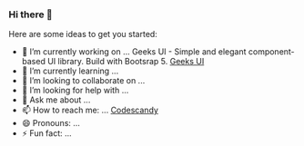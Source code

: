 ### Hi there 👋

Here are some ideas to get you started:

- 🔭 I’m currently working on ... Geeks UI - Simple and elegant component-based UI library. Build with Bootsrap 5. [Geeks UI](https://bit.ly/geeksui)
- 🌱 I’m currently learning ...
- 👯 I’m looking to collaborate on ...
- 🤔 I’m looking for help with ...
- 💬 Ask me about ...
- 📫 How to reach me: ... [Codescandy](https://codescandy.com)
- 😄 Pronouns: ...
- ⚡ Fun fact: ...

